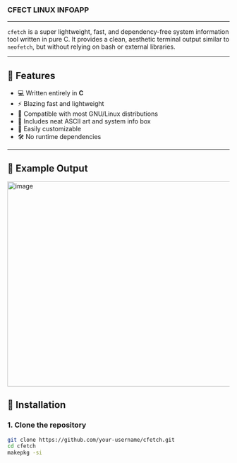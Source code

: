 ### CFECT LINUX INFOAPP
---


`cfetch` is a super lightweight, fast, and dependency-free system information tool written in pure C. It provides a clean, aesthetic terminal output similar to `neofetch`, but without relying on bash or external libraries.

---

## 🚀 Features

- 💻 Written entirely in **C**
- ⚡ Blazing fast and lightweight
- 🐧 Compatible with most GNU/Linux distributions
- 🎨 Includes neat ASCII art and system info box
- 🧩 Easily customizable
- 🛠️ No runtime dependencies

---

## 📸 Example Output

<img width="1140" height="465" alt="image" src="https://github.com/user-attachments/assets/42c5aa2e-3df2-449e-98fa-1ae45dd6f1b3" />

## 🔧 Installation

### 1. Clone the repository

```bash
git clone https://github.com/your-username/cfetch.git
cd cfetch
makepkg -si
